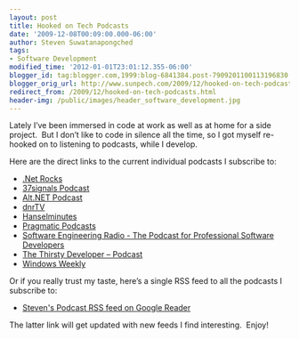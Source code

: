 ```yaml
---
layout: post
title: Hooked on Tech Podcasts
date: '2009-12-08T00:09:00.000-06:00'
author: Steven Suwatanapongched
tags:
- Software Development
modified_time: '2012-01-01T23:01:12.355-06:00'
blogger_id: tag:blogger.com,1999:blog-6841384.post-7909201100113196830
blogger_orig_url: http://www.sunpech.com/2009/12/hooked-on-tech-podcasts.html
redirect_from: /2009/12/hooked-on-tech-podcasts.html
header-img: /public/images/header_software_development.jpg
---
```


Lately I’ve been immersed in code at work as well as at home for a side project.&#160; But I don’t like to code in silence all the time, so I got myself re-hooked on to listening to podcasts, while I develop.

Here are the direct links to the current individual podcasts I subscribe to:

<ul>   
  <li><a href="http://feeds.feedburner.com/netRocksFullMp3Downloads" target="_blank">.Net Rocks</a></li>    
  <li><a href="http://feeds.feedburner.com/37signals_podcast" target="_blank">37signals Podcast</a></li>    
  <li><a href="http://feeds.feedburner.com/altnetpodcast" target="_blank">Alt.NET Podcast</a></li>    
  <li><a href="http://feeds.feedburner.com/DnrtvWmv" target="_blank">dnrTV</a></li>
  <li><a href="http://feeds.feedburner.com/HanselminutesCompleteMP3" target="_blank">Hanselminutes</a></li>    
  <li><a href="http://pragprog.com/podcasts/feed.rss" target="_blank">Pragmatic Podcasts</a></li>    
  <li><a href="http://se-radio.net/rss" target="_blank">Software Engineering Radio - The Podcast for Professional Software Developers</a></li>    
  <li><a href="http://feeds.feedburner.com/ThirstyDeveloperPodcast" target="_blank">The Thirsty Developer – Podcast</a></li>    
  <li><a href="http://leoville.tv/podcasts/ww.xml" target="_blank">Windows Weekly</a></li>
</ul>

Or if you really trust my taste, here’s a single RSS feed to all the podcasts I subscribe to:

<ul>
  <li><a href="http://www.google.com/reader/public/atom/user%2F16938590580940313293%2Flabel%2FPodcasts" target="_blank">Steven's Podcast RSS feed on Google Reader</a></li>
</ul>

The latter link will get updated with new feeds I find interesting.&#160; Enjoy!
